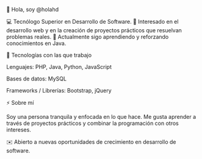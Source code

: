 👋 Hola, soy @holahd

💻 Tecnólogo Superior en Desarrollo de Software.
🎯 Interesado en el desarrollo web y en la creación de proyectos prácticos que resuelvan problemas reales.
🌱 Actualmente sigo aprendiendo y reforzando conocimientos en Java.


🚀 Tecnologías con las que trabajo

Lenguajes: PHP, Java, Python, JavaScript

Bases de datos: MySQL

Frameworks / Librerías: Bootstrap, jQuery

⚡ Sobre mí

Soy una persona tranquila y enfocada en lo que hace. Me gusta aprender a través de proyectos prácticos y combinar la programación con otros intereses.

✉️ Abierto a nuevas oportunidades de crecimiento en desarrollo de software.
<!---
holahd/holahd is a ✨ special ✨ repository because its `README.md` (this file) appears on your GitHub profile.
You can click the Preview link to take a look at your changes.
--->
